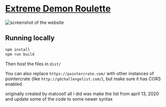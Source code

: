 # [Extreme Demon Roulette](https://sogdawg.github.io/thankyoumatcool/)

![screenshot of the website](https://i.imgur.com/0Ws36xN.png)

## Running locally

```bash
npm install
npm run build
```

Then host the files in `dist/`

You can also replace `https://pointercrate.com/` with other instances of pointercrate (like `http://gdchallengelist.com/`), but make sure it has CORS enabled.

originally created by matcool! all i did was make the list from april 13, 2020 and update some of the code to some newer syntax
